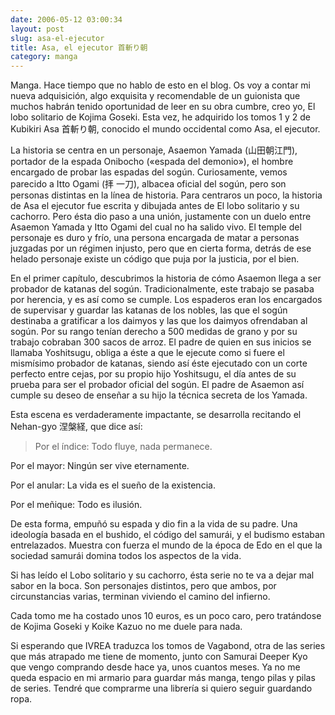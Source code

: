 ```yaml
---
date: 2006-05-12 03:00:34
layout: post
slug: asa-el-ejecutor
title: Asa, el ejecutor 首斬り朝
category: manga
---
```


Manga. Hace tiempo que no hablo de esto en el blog. Os voy a contar mi nueva adquisición, algo exquisita y recomendable de un guionista que muchos habrán tenido oportunidad de leer en su obra cumbre, creo yo, El lobo solitario de Kojima Goseki. Esta vez, he adquirido los tomos 1 y 2 de Kubikiri Asa 首斬り朝, conocido el mundo occidental como Asa, el ejecutor.





La historia se centra en un personaje, Asaemon Yamada (山田朝江門), portador de la espada Onibocho («espada del demonio»), el hombre encargado de probar las espadas del sogún. Curiosamente, vemos parecido a Itto Ogami (拝 一刀), albacea oficial del sogún, pero son personas distintas en la línea de historia. Para centraros un poco, la historia de Asa el ejecutor fue escrita y dibujada antes de El lobo solitario y su cachorro. Pero ésta dio paso a una unión, justamente con un duelo entre Asaemon Yamada y Itto Ogami del cual no ha salido vivo. El temple del personaje es duro y frío, una persona encargada de matar a personas juzgadas por un régimen injusto, pero que en cierta forma, detrás de ese helado personaje existe un código que puja por la justicia, por el bien.





En el primer capítulo, descubrimos la historia de cómo Asaemon llega a ser probador de katanas del sogún. Tradicionalmente, este trabajo se pasaba por herencia, y es así como se cumple. Los espaderos eran los encargados de supervisar y guardar las katanas de los nobles, las que el sogún destinaba a gratificar a los daimyos y las que los daimyos ofrendaban al sogún. Por su rango tenían derecho a 500 medidas de grano y por su trabajo cobraban 300 sacos de arroz. El padre de quien en sus inicios se llamaba Yoshitsugu, obliga a éste a que le ejecute como si fuere el mismísimo probador de katanas, siendo así éste ejecutado con un corte perfecto entre cejas, por su propio hijo Yoshitsugu, el día antes de su prueba para ser el probador oficial del sogún. El padre de Asaemon así cumple su deseo de enseñar a su hijo la técnica secreta de los Yamada.





Esta escena es verdaderamente impactante, se desarrolla recitando el Nehan-gyo 涅槃経, que dice así:





> Por el índice: Todo fluye, nada permanece.  

Por el mayor: Ningún ser vive eternamente.  

Por el anular: La vida es el sueño de la existencia.  

Por el meñique: Todo es ilusión.





De esta forma, empuñó su espada y dio fin a la vida de su padre. Una ideología basada en el bushido, el código del samurái, y el budismo estaban entrelazados. Muestra con fuerza el mundo de la época de Edo en el que la sociedad samurái domina todos los aspectos de la vida.





Si has leído el Lobo solitario y su cachorro, ésta serie no te va a dejar mal sabor en la boca. Son personajes distintos, pero que ambos, por circunstancias varias, terminan viviendo el camino del infierno.





Cada tomo me ha costado unos 10 euros, es un poco caro, pero tratándose de Kojima Goseki y Koike Kazuo no me duele para nada.





Si esperando que IVREA traduzca los tomos de Vagabond, otra de las series que más atrapado me tiene de momento, junto con Samurai Deeper Kyo que vengo comprando desde hace ya, unos cuantos meses. Ya no me queda espacio en mi armario para guardar más manga, tengo pilas y pilas de series. Tendré que comprarme una librería si quiero seguir guardando ropa.
